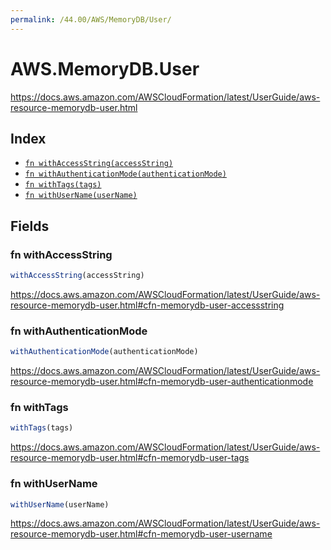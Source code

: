 ```yaml
---
permalink: /44.00/AWS/MemoryDB/User/
---
```


# AWS.MemoryDB.User

https://docs.aws.amazon.com/AWSCloudFormation/latest/UserGuide/aws-resource-memorydb-user.html

## Index

* [`fn withAccessString(accessString)`](#fn-withaccessstring)
* [`fn withAuthenticationMode(authenticationMode)`](#fn-withauthenticationmode)
* [`fn withTags(tags)`](#fn-withtags)
* [`fn withUserName(userName)`](#fn-withusername)

## Fields

### fn withAccessString

```ts
withAccessString(accessString)
```

https://docs.aws.amazon.com/AWSCloudFormation/latest/UserGuide/aws-resource-memorydb-user.html#cfn-memorydb-user-accessstring

### fn withAuthenticationMode

```ts
withAuthenticationMode(authenticationMode)
```

https://docs.aws.amazon.com/AWSCloudFormation/latest/UserGuide/aws-resource-memorydb-user.html#cfn-memorydb-user-authenticationmode

### fn withTags

```ts
withTags(tags)
```

https://docs.aws.amazon.com/AWSCloudFormation/latest/UserGuide/aws-resource-memorydb-user.html#cfn-memorydb-user-tags

### fn withUserName

```ts
withUserName(userName)
```

https://docs.aws.amazon.com/AWSCloudFormation/latest/UserGuide/aws-resource-memorydb-user.html#cfn-memorydb-user-username